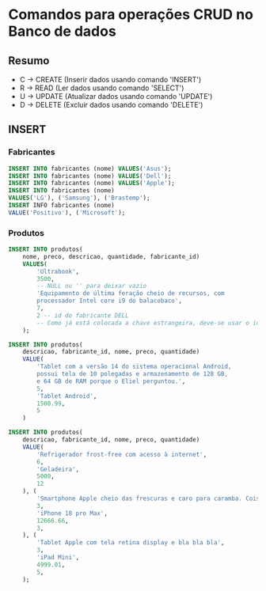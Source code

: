# Comandos para operações CRUD no Banco de dados

## Resumo

- C -> CREATE (Inserir dados usando comando 'INSERT')
- R -> READ (Ler dados usando comando 'SELECT')
- U -> UPDATE (Atualizar dados usando comando 'UPDATE')
- D -> DELETE (Excluir dados usando comando 'DELETE')

## INSERT

### Fabricantes

```SQL
INSERT INTO fabricantes (nome) VALUES('Asus'); 
INSERT INTO fabricantes (nome) VALUES('Dell'); 
INSERT INTO fabricantes (nome) VALUES('Apple'); 
INSERT INTO fabricantes (nome) 
VALUES('LG'), ('Samsung'), ('Brastemp'); 
INSERT INFO fabricantes (nome)
VALUE('Positivo'), ('Microsoft');
```

### Produtos

```SQL
INSERT INTO produtos(
    nome, preco, descricao, quantidade, fabricante_id) 
    VALUES(
        'Ultrabook', 
        3500,
        -- NULL ou '' para deixar vazio 
        'Equipamento de última feração cheio de recursos, com
        processador Intel core i9 do balacobaco',
        7,
        2 -- id do fabricante DELL
        -- Como já está colocada a chave estrangeira, deve-se usar o id
    );

INSERT INTO produtos(
    descricao, fabricante_id, nome, preco, quantidade)
    VALUE(
        'Tablet com a versão 14 do sistema operacional Android,
        possui tela de 10 polegadas e armazenamento de 128 GB,
        e 64 GB de RAM porque o Eliel perguntou.',
        5,
        'Tablet Android',
        1500.99,
        5
    )

INSERT INTO produtos(
    descricao, fabricante_id, nome, preco, quantidade)
    VALUE(
        'Refrigerador frost-free com acesso à internet',
        6,
        'Geladeira',
        5000,
        12
    ), (
        'Smartphone Apple cheio das frescuras e caro para caramba. Coisa de rico...',
        3,
        'iPhone 18 pro Max',
        12666.66,
        3,
    ), (
        'Tablet Apple com tela retina display e bla bla bla',
        3,
        'iPad Mini',
        4999.01,
        5,
    );
```